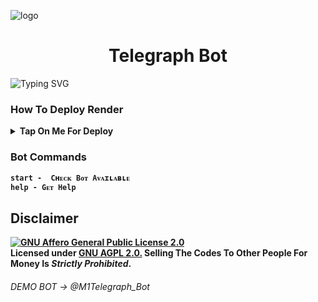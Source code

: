 ![logo](https://telegra.ph/file/c02d0960b0476060673f7.jpg)

<h1 align="center">
  <b> Telegraph Bot </b>
</h1>

![Typing SVG](https://readme-typing-svg.herokuapp.com/?lines=CREATED+BY+@Luffy0000007)
</p>

### How To Deploy Render

<b><details><summary>Tap On Me For Deploy</summary>

- Runtime : `Python 3`
- Build Command : `pip install -r requirements.txt`
- Start Command : `gunicorn app:app & python3 bot.py`
- Go to https://uptimerobot.com/ and add a monitor to keep your bot alive
- Use these settings when adding a monitor

![](https://graph.org/file/899036d51bcd4defaa34e.jpg)

## Environment Variable

<b><details><summary>Tap On Me For Environment Variable</summary>

* `APP_ID` Get it From mytelegram.org

* `API_HASH` Get it From mytelegram.org

* `BOT_TOKEN` Get it from [@Botfather](https://t.me/botfather)

</b>
</details>
</pre>
</p>
</details>

### Bot Commands 
```
start -  Cʜᴇᴄᴋ Bᴏᴛ Aᴠᴀɪʟᴀʙʟᴇ
help - Gᴇᴛ Help 
```

## Disclaimer
[![GNU Affero General Public License 2.0](https://www.gnu.org/graphics/agplv3-155x51.png)](https://www.gnu.org/licenses/agpl-3.0.en.html#header)    
<b>Licensed under [GNU AGPL 2.0.](https://github.com/VJBots/VJ-Filter-Bot/blob/Tech_VJ/LICENSE)
Selling The Codes To Other People For Money Is *Strictly Prohibited*.</b>

###### DEMO BOT -> @M1Telegraph_Bot
